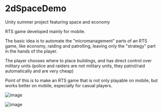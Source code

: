 # 2dSpaceDemo
Unity summer project featuring space and economy

RTS game developed mainly for mobile.

The basic idea is to automate the "micromanagement" parts of an RTS game, like economy, raiding and patrolling, leaving only the "strategy" part in the hands of the player.

The player chooses where to place buildings, and has direct control over military units (police and raiders are not military units, they patrol/raid automatically and are very cheap)

Point of this is to make an RTS game that is not only playable on mobile, but works better on mobile, especially for casual players.

![image](https://user-images.githubusercontent.com/32302869/68998452-2d4aba00-08bb-11ea-9bf2-0ecb1be09cb8.png)

![image](https://user-images.githubusercontent.com/32302869/68998434-04c2c000-08bb-11ea-85bb-7884f67fb4bc.png)
